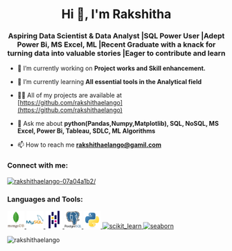 <h1 align="center">Hi 👋, I'm Rakshitha</h1>
<h3 align="center">Aspiring Data Scientist & Data Analyst |SQL Power User |Adept Power Bi, MS Excel, ML |Recent Graduate with a knack for turning data into valuable stories |Eager to contribute and learn</h3>

- 🔭 I’m currently working on **Project works and Skill enhancement.**

- 🌱 I’m currently learning **All essential tools in the Analytical field**

- 👨‍💻 All of my projects are available at [https://github.com/rakshithaelango](https://github.com/rakshithaelango)

- 💬 Ask me about **python(Pandas,Numpy,Matplotlib), SQL, NoSQL, MS Excel, Power Bi, Tableau, SDLC, ML Algorithms**

- 📫 How to reach me **rakshithaelango@gamil.com**

<h3 align="left">Connect with me:</h3>
<p align="left">
<a href="https://linkedin.com/in/rakshithaelango-07a04a1b2/" target="blank"><img align="center" src="https://raw.githubusercontent.com/rahuldkjain/github-profile-readme-generator/master/src/images/icons/Social/linked-in-alt.svg" alt="rakshithaelango-07a04a1b2/" height="30" width="40" /></a>
</p>

<h3 align="left">Languages and Tools:</h3>
<p align="left"> <a href="https://www.mongodb.com/" target="_blank" rel="noreferrer"> <img src="https://raw.githubusercontent.com/devicons/devicon/master/icons/mongodb/mongodb-original-wordmark.svg" alt="mongodb" width="40" height="40"/> </a> <a href="https://www.mysql.com/" target="_blank" rel="noreferrer"> <img src="https://raw.githubusercontent.com/devicons/devicon/master/icons/mysql/mysql-original-wordmark.svg" alt="mysql" width="40" height="40"/> </a> <a href="https://pandas.pydata.org/" target="_blank" rel="noreferrer"> <img src="https://raw.githubusercontent.com/devicons/devicon/2ae2a900d2f041da66e950e4d48052658d850630/icons/pandas/pandas-original.svg" alt="pandas" width="40" height="40"/> </a> <a href="https://www.postgresql.org" target="_blank" rel="noreferrer"> <img src="https://raw.githubusercontent.com/devicons/devicon/master/icons/postgresql/postgresql-original-wordmark.svg" alt="postgresql" width="40" height="40"/> </a> <a href="https://www.python.org" target="_blank" rel="noreferrer"> <img src="https://raw.githubusercontent.com/devicons/devicon/master/icons/python/python-original.svg" alt="python" width="40" height="40"/> </a> <a href="https://scikit-learn.org/" target="_blank" rel="noreferrer"> <img src="https://upload.wikimedia.org/wikipedia/commons/0/05/Scikit_learn_logo_small.svg" alt="scikit_learn" width="40" height="40"/> </a> <a href="https://seaborn.pydata.org/" target="_blank" rel="noreferrer"> <img src="https://seaborn.pydata.org/_images/logo-mark-lightbg.svg" alt="seaborn" width="40" height="40"/> </a> </p>

<p><img align="center" src="https://github-readme-stats.vercel.app/api/top-langs?username=rakshithaelango&show_icons=true&locale=en&layout=compact" alt="rakshithaelango" /></p>
